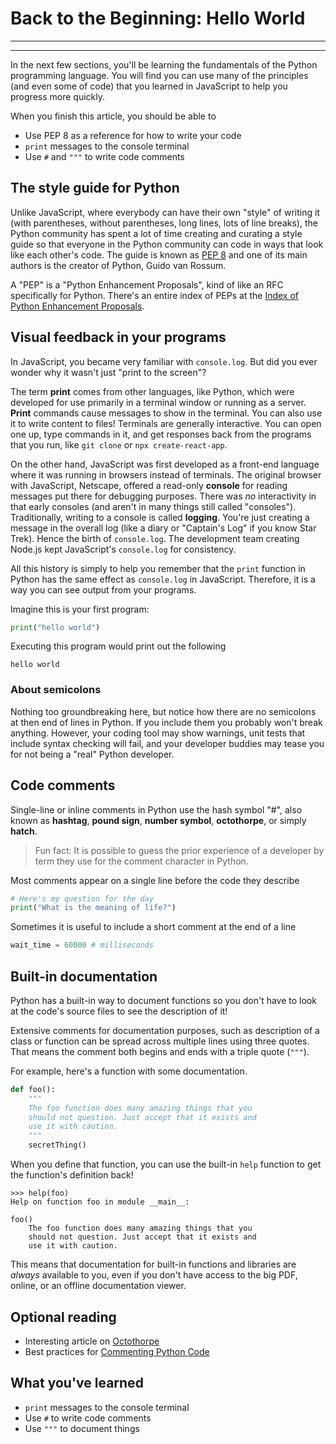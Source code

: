 # Back to the Beginning: Hello World

---

<!-- @import "[TOC]" {cmd="toc" depthFrom=2 depthTo=6 orderedList=false} -->

---

In the next few sections, you'll be learning the fundamentals of the Python
programming language. You will find you can use many of the principles (and even
some of code) that you learned in JavaScript to help you progress more quickly.

When you finish this article, you should be able to

- Use PEP 8 as a reference for how to write your code
- `print` messages to the console terminal
- Use `#` and `"""` to write code comments

## The style guide for Python

Unlike JavaScript, where everybody can have their own "style" of writing it
(with parentheses, without parentheses, long lines, lots of line breaks), the
Python community has spent a lot of time creating and curating a style guide so
that everyone in the Python community can code in ways that look like each
other's code. The guide is known as [PEP 8][1] and one of its main authors is
the creator of Python, Guido van Rossum.

A "PEP" is a "Python Enhancement Proposals", kind of like an RFC specifically
for Python. There's an entire index of PEPs at the [Index of Python Enhancement
Proposals][4].

## Visual feedback in your programs

In JavaScript, you became very familiar with `console.log`. But did you ever
wonder why it wasn't just "print to the screen"?

The term **print** comes from other languages, like Python, which were developed
for use primarily in a terminal window or running as a server. **Print**
commands cause messages to show in the terminal. You can also use it to write
content to files! Terminals are generally interactive. You can open one up, type
commands in it, and get responses back from the programs that you run, like
`git clone` or `npx create-react-app`.

On the other hand, JavaScript was first developed as a front-end language where
it was running in browsers instead of terminals. The original browser with
JavaScript, Netscape, offered a read-only **console** for reading messages put
there for debugging purposes. There was _no_ interactivity in that early
consoles (and aren't in many things still called "consoles"). Traditionally,
writing to a console is called **logging**. You're just creating a message in
the overall log (like a diary or "Captain's Log" if you know Star Trek). Hence
the birth of `console.log`. The development team creating Node.js kept
JavaScript's `console.log` for consistency.

All this history is simply to help you remember that the `print` function in
Python has the same effect as `console.log` in JavaScript. Therefore, it is a
way you can see output from your programs.

Imagine this is your first program:

```python
print("hello world")
```

Executing this program would print out the following

```
hello world
```

### About semicolons

Nothing too groundbreaking here, but notice how there are no semicolons at then
end of lines in Python. If you include them you probably won't break anything.
However, your coding tool may show warnings, unit tests that include syntax
checking will fail, and your developer buddies may tease you for not being a
"real" Python developer.

## Code comments

Single-line or inline comments in Python use the hash symbol "#", also known as
**hashtag**, **pound sign**, **number symbol**, **octothorpe**, or simply
**hatch**.

> Fun fact: It is possible to guess the prior experience of a developer by term
> they use for the comment character in Python.

Most comments appear on a single line before the code they describe

```python
# Here's my question for the day
print("What is the meaning of life?")
```

Sometimes it is useful to include a short comment at the end of a line

```python
wait_time = 60000 # milliseconds
```

## Built-in documentation

Python has a built-in way to document functions so you don't have to look at the
code's source files to see the description of it!

Extensive comments for documentation purposes, such as description of a class or
function can be spread across multiple lines using three quotes. That means the
comment both begins and ends with a triple quote (`"""`).

For example, here's a function with some documentation.

```python
def foo():
    """
    The foo function does many amazing things that you
    should not question. Just accept that it exists and
    use it with caution.
    """
    secretThing()
```

When you define that function, you can use the built-in `help` function to get
the function's definition back!

```
>>> help(foo)
Help on function foo in module __main__:

foo()
    The foo function does many amazing things that you
    should not question. Just accept that it exists and
    use it with caution.
```

This means that documentation for built-in functions and libraries are _always_
available to you, even if you don't have access to the big PDF, online, or an
offline documentation viewer.

## Optional reading

- Interesting article on [Octothorpe]
- Best practices for [Commenting Python Code]

## What you've learned

- `print` messages to the console terminal
- Use `#` to write code comments
- Use `"""` to document things

[1]: https://www.python.org/dev/peps/pep-0008/
[octothorpe]: https://time.com/2870942/hashtag-oed-oxford-english-dictionary/
[commenting python code]: https://www.digitalocean.com/community/tutorials/how-to-write-comments-in-python-3
[4]: https://www.python.org/dev/peps/
